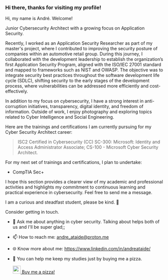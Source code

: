 ### Hi there, thanks for visiting my profile!

Hi, my name is André. Welcome!

Junior Cybersecurity Architect with a growing focus on Application Security.

Recently, I worked as an Application Security Researcher as part of my master's project, where I contributed to improving the security posture of companies within an automotive retail group. During this journey, I collaborated with the development leadership to establish the organization’s first Application Security Program, aligned with the ISO/IEC 27001 standard and mapped to frameworks such as NIST and OWASP. The objective was to integrate security best practices throughout the software development life cycle (SDLC), shifting security to the early stages of the development process, where vulnerabilities can be addressed more efficiently and cost-effectively.

In addition to my focus on cybersecurity, I have a strong interest in anti-corruption initiatives, transparency, digital identity, and freedom of information. Outside of work, I enjoy photography and exploring topics related to Cyber Intelligence and Social Engineering.

Here are the trainings and certifications I am currently pursuing for my Cyber Security Architect career:
> ISC2 Certified in Cybersecurity (CC)
> SC-300: Microsoft: Identity and Access Administrator Associate;
> CS-100 - Microsoft Cyber Security Architect.

For my next set of trainings and certifications, I plan to undertake:
- CompTIA Sec+

I hope this section provides a clearer view of my academic and professional activities and highlights my commitment to continuous learning and practical experience in cybersecurity. Feel free to send me a message.

I am a curious and steadfast student, please be kind. 🙂

Consider getting in touch.

  * 💬 Ask me about anything in cyber security. Talking about helps both of us and I'll be super glad;;
  * 📫 How to reach me: andre_ataide@proton.me
  * 🌐 Know more about me: https://www.linkedin.com/in/andreataide/ 
  * 🍕 You can help me keep my studies just by buying me a pizza.

    <a href="https://www.buymeacoffee.com/Vykos">
      <img src="https://pbs.twimg.com/media/FzAgVPpWcC8YDXI?format=png&name=small" width="25px"> Buy me a pizza!
    </a>
